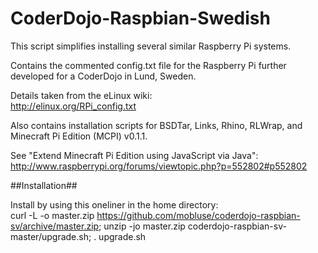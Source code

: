 CoderDojo-Raspbian-Swedish
==========================

This script simplifies installing several similar Raspberry Pi systems.

Contains the commented config.txt file for the Raspberry Pi further developed for a CoderDojo in Lund, Sweden.

Details taken from the eLinux wiki:  
http://elinux.org/RPi_config.txt

Also contains installation scripts for BSDTar, Links, Rhino, RLWrap, and Minecraft Pi Edition (MCPI) v0.1.1.

See "Extend Minecraft Pi Edition using JavaScript via Java":  
http://www.raspberrypi.org/forums/viewtopic.php?p=552802#p552802

##Installation##

Install by using this oneliner in the home directory:  
curl -L -o master.zip https://github.com/mobluse/coderdojo-raspbian-sv/archive/master.zip; unzip -jo master.zip coderdojo-raspbian-sv-master/upgrade.sh; . upgrade.sh
